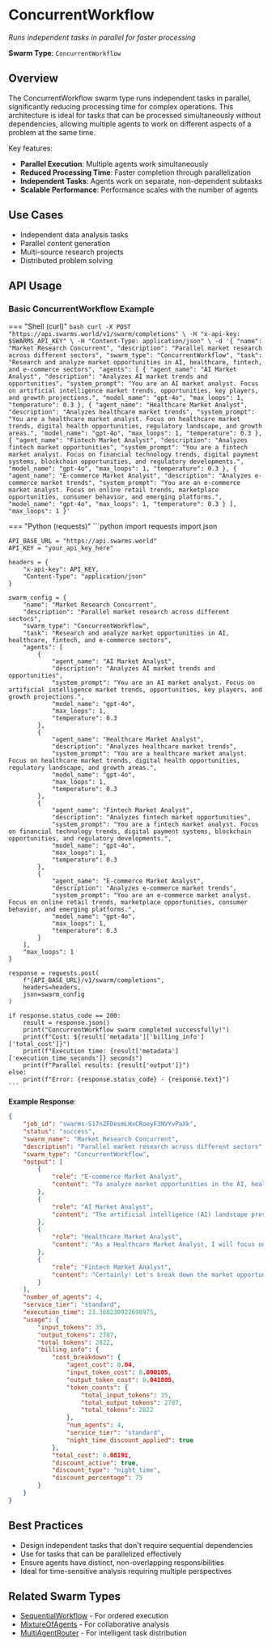 # ConcurrentWorkflow

*Runs independent tasks in parallel for faster processing*

**Swarm Type**: `ConcurrentWorkflow`

## Overview

The ConcurrentWorkflow swarm type runs independent tasks in parallel, significantly reducing processing time for complex operations. This architecture is ideal for tasks that can be processed simultaneously without dependencies, allowing multiple agents to work on different aspects of a problem at the same time.

Key features:
- **Parallel Execution**: Multiple agents work simultaneously
- **Reduced Processing Time**: Faster completion through parallelization
- **Independent Tasks**: Agents work on separate, non-dependent subtasks
- **Scalable Performance**: Performance scales with the number of agents

## Use Cases

- Independent data analysis tasks
- Parallel content generation
- Multi-source research projects
- Distributed problem solving

## API Usage

### Basic ConcurrentWorkflow Example

=== "Shell (curl)"
    ```bash
    curl -X POST "https://api.swarms.world/v1/swarm/completions" \
      -H "x-api-key: $SWARMS_API_KEY" \
      -H "Content-Type: application/json" \
      -d '{
        "name": "Market Research Concurrent",
        "description": "Parallel market research across different sectors",
        "swarm_type": "ConcurrentWorkflow",
        "task": "Research and analyze market opportunities in AI, healthcare, fintech, and e-commerce sectors",
        "agents": [
          {
            "agent_name": "AI Market Analyst",
            "description": "Analyzes AI market trends and opportunities",
            "system_prompt": "You are an AI market analyst. Focus on artificial intelligence market trends, opportunities, key players, and growth projections.",
            "model_name": "gpt-4o",
            "max_loops": 1,
            "temperature": 0.3
          },
          {
            "agent_name": "Healthcare Market Analyst",
            "description": "Analyzes healthcare market trends",
            "system_prompt": "You are a healthcare market analyst. Focus on healthcare market trends, digital health opportunities, regulatory landscape, and growth areas.",
            "model_name": "gpt-4o",
            "max_loops": 1,
            "temperature": 0.3
          },
          {
            "agent_name": "Fintech Market Analyst",
            "description": "Analyzes fintech market opportunities",
            "system_prompt": "You are a fintech market analyst. Focus on financial technology trends, digital payment systems, blockchain opportunities, and regulatory developments.",
            "model_name": "gpt-4o",
            "max_loops": 1,
            "temperature": 0.3
          },
          {
            "agent_name": "E-commerce Market Analyst",
            "description": "Analyzes e-commerce market trends",
            "system_prompt": "You are an e-commerce market analyst. Focus on online retail trends, marketplace opportunities, consumer behavior, and emerging platforms.",
            "model_name": "gpt-4o",
            "max_loops": 1,
            "temperature": 0.3
          }
        ],
        "max_loops": 1
      }'
    ```

=== "Python (requests)"
    ```python
    import requests
    import json

    API_BASE_URL = "https://api.swarms.world"
    API_KEY = "your_api_key_here"
    
    headers = {
        "x-api-key": API_KEY,
        "Content-Type": "application/json"
    }
    
    swarm_config = {
        "name": "Market Research Concurrent",
        "description": "Parallel market research across different sectors",
        "swarm_type": "ConcurrentWorkflow",
        "task": "Research and analyze market opportunities in AI, healthcare, fintech, and e-commerce sectors",
        "agents": [
            {
                "agent_name": "AI Market Analyst",
                "description": "Analyzes AI market trends and opportunities",
                "system_prompt": "You are an AI market analyst. Focus on artificial intelligence market trends, opportunities, key players, and growth projections.",
                "model_name": "gpt-4o",
                "max_loops": 1,
                "temperature": 0.3
            },
            {
                "agent_name": "Healthcare Market Analyst",
                "description": "Analyzes healthcare market trends",
                "system_prompt": "You are a healthcare market analyst. Focus on healthcare market trends, digital health opportunities, regulatory landscape, and growth areas.",
                "model_name": "gpt-4o",
                "max_loops": 1,
                "temperature": 0.3
            },
            {
                "agent_name": "Fintech Market Analyst",
                "description": "Analyzes fintech market opportunities",
                "system_prompt": "You are a fintech market analyst. Focus on financial technology trends, digital payment systems, blockchain opportunities, and regulatory developments.",
                "model_name": "gpt-4o",
                "max_loops": 1,
                "temperature": 0.3
            },
            {
                "agent_name": "E-commerce Market Analyst",
                "description": "Analyzes e-commerce market trends",
                "system_prompt": "You are an e-commerce market analyst. Focus on online retail trends, marketplace opportunities, consumer behavior, and emerging platforms.",
                "model_name": "gpt-4o",
                "max_loops": 1,
                "temperature": 0.3
            }
        ],
        "max_loops": 1
    }
    
    response = requests.post(
        f"{API_BASE_URL}/v1/swarm/completions",
        headers=headers,
        json=swarm_config
    )
    
    if response.status_code == 200:
        result = response.json()
        print("ConcurrentWorkflow swarm completed successfully!")
        print(f"Cost: ${result['metadata']['billing_info']['total_cost']}")
        print(f"Execution time: {result['metadata']['execution_time_seconds']} seconds")
        print(f"Parallel results: {result['output']}")
    else:
        print(f"Error: {response.status_code} - {response.text}")
    ```

**Example Response**:
```json
{
    "job_id": "swarms-S17nZFDesmLHxCRoeyF3NVYvPaXk",
    "status": "success",
    "swarm_name": "Market Research Concurrent",
    "description": "Parallel market research across different sectors",
    "swarm_type": "ConcurrentWorkflow",
    "output": [
        {
            "role": "E-commerce Market Analyst",
            "content": "To analyze market opportunities in the AI, healthcare, fintech, and e-commerce sectors, we can break down each sector's current trends, consumer behavior, and emerging platforms. Here's an overview of each sector with a focus on e-commerce....."
        },
        {
            "role": "AI Market Analyst",
            "content": "The artificial intelligence (AI) landscape presents numerous opportunities across various sectors, particularly in healthcare, fintech, and e-commerce. Here's a detailed analysis of each sector:\n\n### Healthcare....."
        },
        {
            "role": "Healthcare Market Analyst",
            "content": "As a Healthcare Market Analyst, I will focus on analyzing market opportunities within the healthcare sector, particularly in the realm of AI and digital health. The intersection of healthcare with fintech and e-commerce also presents unique opportunities. Here's an overview of key trends and growth areas:...."
        },
        {
            "role": "Fintech Market Analyst",
            "content": "Certainly! Let's break down the market opportunities in the fintech sector, focusing on financial technology trends, digital payment systems, blockchain opportunities, and regulatory developments:\n\n### 1. Financial Technology Trends....."
        }
    ],
    "number_of_agents": 4,
    "service_tier": "standard",
    "execution_time": 23.360230922698975,
    "usage": {
        "input_tokens": 35,
        "output_tokens": 2787,
        "total_tokens": 2822,
        "billing_info": {
            "cost_breakdown": {
                "agent_cost": 0.04,
                "input_token_cost": 0.000105,
                "output_token_cost": 0.041805,
                "token_counts": {
                    "total_input_tokens": 35,
                    "total_output_tokens": 2787,
                    "total_tokens": 2822
                },
                "num_agents": 4,
                "service_tier": "standard",
                "night_time_discount_applied": true
            },
            "total_cost": 0.08191,
            "discount_active": true,
            "discount_type": "night_time",
            "discount_percentage": 75
        }
    }
}
```

## Best Practices

- Design independent tasks that don't require sequential dependencies
- Use for tasks that can be parallelized effectively
- Ensure agents have distinct, non-overlapping responsibilities
- Ideal for time-sensitive analysis requiring multiple perspectives

## Related Swarm Types

- [SequentialWorkflow](sequential_workflow.md) - For ordered execution
- [MixtureOfAgents](mixture_of_agents.md) - For collaborative analysis
- [MultiAgentRouter](multi_agent_router.md) - For intelligent task distribution